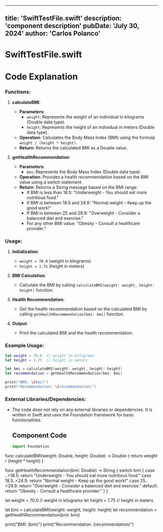 ---
  title: 'SwiftTestFile.swift'
  description: 'component description'
  pubDate: 'July 30, 2024'
  author: 'Carlos Polanco'
  ---
  
  
  
  # SwiftTestFile.swift
  # Code Explanation

### Functions:
1. **calculateBMI**:
   - **Parameters**: 
     - `weight`: Represents the weight of an individual in kilograms (Double data type).
     - `height`: Represents the height of an individual in meters (Double data type).
   - **Operation**: Calculates the Body Mass Index (BMI) using the formula `weight / (height * height)`.
   - **Return**: Returns the calculated BMI as a Double value.

2. **getHealthRecommendation**:
   - **Parameters**:
     - `bmi`: Represents the Body Mass Index (Double data type).
   - **Operation**: Provides a health recommendation based on the BMI value using a switch statement.
   - **Return**: Returns a String message based on the BMI range:
     - If BMI is less than 18.5: "Underweight - You should eat more nutritious food."
     - If BMI is between 18.5 and 24.9: "Normal weight - Keep up the good work!"
     - If BMI is between 25 and 29.9: "Overweight - Consider a balanced diet and exercise."
     - For any other BMI value: "Obesity - Consult a healthcare provider."

### Usage:
1. **Initialization**:
   - `weight = 70.0` (weight in kilograms)
   - `height = 1.75` (height in meters)

2. **BMI Calculation**:
   - Calculate the BMI by calling `calculateBMI(weight: weight, height: height)` function.

3. **Health Recommendation**:
   - Get the health recommendation based on the calculated BMI by calling `getHealthRecommendation(bmi: bmi)` function.

4. **Output**:
   - Print the calculated BMI and the health recommendation.

### Example Usage:
```swift
let weight = 70.0  // weight in kilograms
let height = 1.75  // height in meters

let bmi = calculateBMI(weight: weight, height: height)
let recommendation = getHealthRecommendation(bmi: bmi)

print("BMI: \(bmi)")
print("Recommendation: \(recommendation)")
```

### External Libraries/Dependencies:
- The code does not rely on any external libraries or dependencies. It is written in Swift and uses the Foundation framework for basic functionalities.
  
  ## Component Code
  ```jsx
  import Foundation

func calculateBMI(weight: Double, height: Double) -> Double {
    return weight / (height * height)
}

func getHealthRecommendation(bmi: Double) -> String {
    switch bmi {
    case ..<18.5:
        return "Underweight - You should eat more nutritious food."
    case 18.5..<24.9:
        return "Normal weight - Keep up the good work!"
    case 25..<29.9:
        return "Overweight - Consider a balanced diet and exercise."
    default:
        return "Obesity - Consult a healthcare provider."
    }
}

let weight = 70.0  // weight in kilograms
let height = 1.75  // height in meters

let bmi = calculateBMI(weight: weight, height: height)
let recommendation = getHealthRecommendation(bmi: bmi)

print("BMI: \(bmi)")
print("Recommendation: \(recommendation)")
  ```
  